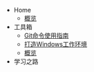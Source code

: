 * Home
  * [概览](/概览.md)
* 工具箱
  * [Git命令使用指南](/工具箱/Git命令使用指南.md)
  * [打造Windows工作环境](/工具箱/打造Windows工作环境.md)
  * [概览](/工具箱/概览.md)
* 学习之路
